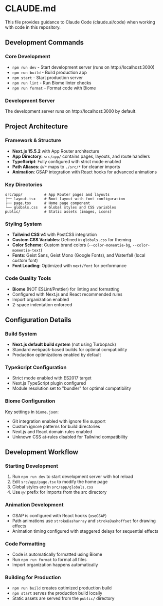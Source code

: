 # CLAUDE.md

This file provides guidance to Claude Code (claude.ai/code) when working with code in this repository.

## Development Commands

### Core Development
- `npm run dev` - Start development server (runs on http://localhost:3000)
- `npm run build` - Build production app
- `npm start` - Start production server
- `npm run lint` - Run Biome linter checks
- `npm run format` - Format code with Biome

### Development Server
The development server runs on http://localhost:3000 by default.

## Project Architecture

### Framework & Structure
- **Next.js 15.5.2** with App Router architecture
- **App Directory**: `src/app/` contains pages, layouts, and route handlers
- **TypeScript**: Fully configured with strict mode enabled
- **Path Aliases**: `@/*` maps to `./src/*` for cleaner imports
- **Animation**: GSAP integration with React hooks for advanced animations

### Key Directories
```
src/app/          # App Router pages and layouts
├── layout.tsx    # Root layout with font configuration
├── page.tsx      # Home page component
└── globals.css   # Global styles and CSS variables
public/           # Static assets (images, icons)
```

### Styling System
- **Tailwind CSS v4** with PostCSS integration
- **Custom CSS Variables**: Defined in `globals.css` for theming
- **Color Scheme**: Custom brand colors (`--color-momentie-bg`, `--color-momentie-text`)
- **Fonts**: Geist Sans, Geist Mono (Google Fonts), and Waterfall (local custom font)
- **Font Loading**: Optimized with `next/font` for performance

### Code Quality Tools
- **Biome** (NOT ESLint/Prettier) for linting and formatting
- Configured with Next.js and React recommended rules
- Import organization enabled
- 2-space indentation enforced

## Configuration Details

### Build System
- **Next.js default build system** (not using Turbopack)
- Standard webpack-based builds for optimal compatibility
- Production optimizations enabled by default

### TypeScript Configuration
- Strict mode enabled with ES2017 target
- Next.js TypeScript plugin configured
- Module resolution set to "bundler" for optimal compatibility

### Biome Configuration
Key settings in `biome.json`:
- Git integration enabled with ignore file support
- Custom ignore patterns for build directories
- Next.js and React domain rules enabled
- Unknown CSS at-rules disabled for Tailwind compatibility

## Development Workflow

### Starting Development
1. Run `npm run dev` to start development server with hot reload
2. Edit `src/app/page.tsx` to modify the home page
3. Global styles are in `src/app/globals.css`
4. Use `@/` prefix for imports from the src directory

### Animation Development
- GSAP is configured with React hooks (`useGSAP`)
- Path animations use `strokeDasharray` and `strokeDashoffset` for drawing effects
- Animation timing configured with staggered delays for sequential effects

### Code Formatting
- Code is automatically formatted using Biome
- Run `npm run format` to format all files
- Import organization happens automatically

### Building for Production
- `npm run build` creates optimized production build
- `npm start` serves the production build locally
- Static assets are served from the `public/` directory